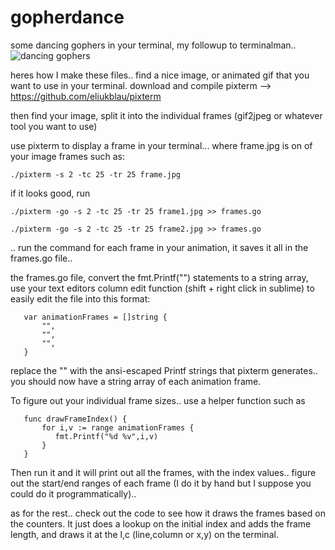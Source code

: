 # gopherdance
some dancing gophers in your terminal, my followup to terminalman..
![dancing gophers](https://github.com/80at8/gopherdance/blob/master/gopherdance.gif)

heres how I make these files.. find a nice image, or animated gif that you want to use in your terminal.
download and compile pixterm --> https://github.com/eliukblau/pixterm

then find your image, split it into the individual frames (gif2jpeg or whatever tool you want to use)

use pixterm to display a frame in your terminal... where frame.jpg is on of your image frames such as:

```./pixterm -s 2 -tc 25 -tr 25 frame.jpg```

if it looks good, run

```./pixterm -go -s 2 -tc 25 -tr 25 frame1.jpg >> frames.go```

```./pixterm -go -s 2 -tc 25 -tr 25 frame2.jpg >> frames.go```

.. run the command for each frame in your animation, it saves it all in the frames.go file..

the frames.go file, convert the fmt.Printf("") statements to a string array, use your text editors column edit function (shift + right click in sublime) to easily edit the file into this format:

```
   var animationFrames = []string {
       "",
       "",
       "",
   }
 ```
   
replace the "" with the ansi-escaped Printf strings that pixterm generates.. you should now have a string array of each animation frame. 

To figure out your individual frame sizes.. use a helper function such as

```
   func drawFrameIndex() {
       for i,v := range animationFrames {
          fmt.Printf("%d %v",i,v)
       }
   }
```

Then run it and it will print out all the frames, with the index values.. figure out the start/end ranges of each frame (I do it by hand but I suppose you could do it programmatically)..

as for the rest.. check out the code to see how it draws the frames based on the counters. It just does a lookup on the initial index and adds the frame length, and draws it at the l,c (line,column or x,y) on the terminal.










